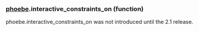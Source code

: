 ### [phoebe](phoebe.md).interactive_constraints_on (function)

phoebe.interactive_constraints_on was not introduced until the 2.1 release.
